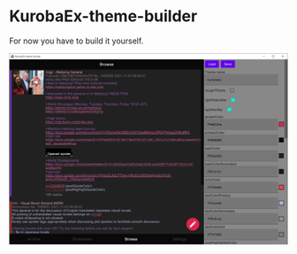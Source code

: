 # KurobaEx-theme-builder

For now you have to build it yourself.

[<img src="screenshots/1.png" width=1024>](screenshots/1.png)

